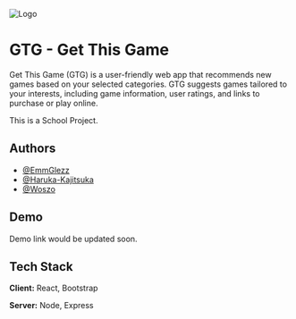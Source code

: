 
![Logo](https://i.imgur.com/pq9U66W.png)


# GTG - Get This Game

Get This Game (GTG) is a user-friendly web app that recommends new games based on your selected categories. GTG suggests games tailored to your interests, including game information, user ratings, and links to purchase or play online.

This is a School Project.

## Authors

- [@EmmGlezz](https://www.github.com/EmmGlezz)
- [@Haruka-Kajitsuka](https://github.com/Haruka-Kajitsuka)
- [@Woszo](https://github.com/Woszo)



## Demo

Demo link would be updated soon.


## Tech Stack

**Client:** React, Bootstrap

**Server:** Node, Express

